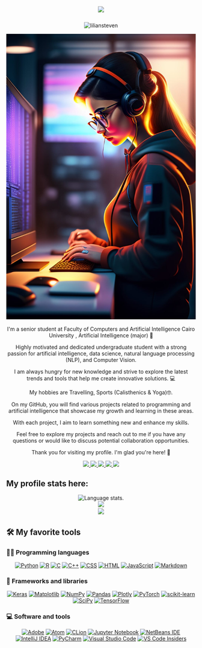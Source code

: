 <h1 align="center">
    <img src="https://readme-typing-svg.herokuapp.com/?font=Righteous&size=35&center=true&vCenter=true&width=500&height=70&duration=4000&lines=Hi+There!+👋;+I'm+Lilian+Stephanos!;" />
</h1>

<p align="center"> <img src="https://komarev.com/ghpvc/?username=dawidolko&label=Profile%20views&color=0e75b6&style=flat" alt="liliansteven" /> </p>

<p align="center">
    <img src="AI3.jpg" width="800">
</p>

<p align="center">
I'm a senior student at Faculty of Computers and Artificial Intelligence Cairo University ,  Artificial Intelligence (major) 🧠 
</p>
<p align="center">
Highly motivated and dedicated undergraduate student with a strong passion for artificial intelligence, data science, natural language processing (NLP), and Computer Vision.
</p>
<p align="center">
I am always hungry for new knowledge and strive to explore the latest trends and tools that help me create innovative solutions. 💻
</p>
<p align="center">
My hobbies are Travelling, Sports (Calisthenics & Yoga)🤓.
</p>
<p align="center">
On my GitHub, you will find various projects related to programming and artificial intelligence that showcase my growth and learning in these areas. 
</p>
<p align="center">
With each project, I aim to learn something new and enhance my skills.
</p>
<p align="center">
Feel free to explore my projects and reach out to me if you have any questions or would like to discuss potential collaboration opportunities.
</p>
<p align="center">
Thank you for visiting my profile. I'm glad you're here! 🎉
</p>

<div align="center"> 
  <a href="mailto:11410120200404@stud.cu.edu.eg">
    <img src="https://img.shields.io/badge/Gmail-333333?style=for-the-badge&logo=gmail&logoColor=red" />
  </a>
  <a href="https://www.linkedin.com/in/lilian-stephanos-21aa86208/" target="_blank">
    <img src="https://img.shields.io/badge/LinkedIn-0077B5?style=for-the-badge&logo=linkedin&logoColor=white" target="_blank" />
  </a>
  <a href="https://codeforces.com/profile/LELLO">
    <img src="https://img.shields.io/badge/Codeforces-445f9d?style=for-the-badge&logo=Codeforces&logoColor=white"/>
  </a>
  <a href="https://www.kaggle.com/lilianastfanous">
    <img src="https://img.shields.io/badge/Kaggle-035a7d?style=for-the-badge&logo=kaggle&logoColor=white"/>
  </a>

  <a href="https://www.coursera.org/user/707d530e586f3746749b47cb90b4a190">
    <img src="https://img.shields.io/badge/Coursera-%230056D2.svg?style=for-the-badge&logo=Coursera&logoColor=white"/>
  </a>

</div>

## **My profile stats here:**

<div align="center">
  <img src="https://github-readme-stats.vercel.app/api?username=liliansteven&show_icons=true&theme=material-palenight" alt="Language stats.">
</div>

<div align="center">
  <a href="https://github.com/liliansteven">
    <img src="https://github-readme-streak-stats.herokuapp.com/?user=liliansteven&theme=material-palenight&include_all_commits=true&count_private=true" />
  </a>
  
</div>
  
<div align="center">
  <a href="https://github.com/liliansteven">
    <img src="https://github-readme-stats.vercel.app/api/top-langs/?username=liliansteven&theme=material-palenight&layout=compact" />
  </a>
</div>

## 🛠️ My favorite tools

### 👨‍💻 Programming languages

<div align="center" >
    <a href="https://github.com/liliansteven"><img alt="Python" src="https://img.shields.io/badge/Python%20-%2314354C.svg?logo=python&logoColor=white"></a>
    <a href="https://github.com/liliansteven"><img alt="R" src="https://img.shields.io/badge/r-%23276DC3.svg?logo=r&logoColor=white"></a>
    <a href="https://github.com/liliansteven"><img alt="C" src="https://img.shields.io/badge/C%20-%232370ED.svg?logo=c&logoColor=white"></a>
    <a href="https://github.com/liliansteven"><img alt="C++" src="https://img.shields.io/badge/C++%20-%2300599C.svg?logo=c%2B%2B&logoColor=white"></a>
    <a href="https://github.com/liliansteven"><img alt="CSS" src="https://img.shields.io/badge/CSS%20-%231572B6.svg?logo=css3&logoColor=white"></a>
    <a href="https://github.com/liliansteven"><img alt="HTML" src="https://img.shields.io/badge/HTML%20-%23E34F26.svg?logo=html5&logoColor=white"></a>
    <a href="https://github.com/liliansteven"><img alt="JavaScript" src="https://img.shields.io/badge/JavaScript%20-%23F7DF1E.svg?logo=javascript&logoColor=black"></a>
    <a href="https://github.com/liliansteven"><img alt="Markdown" src="https://img.shields.io/badge/Markdown-%23000000.svg?logo=markdown&logoColor=white"></a>
</div>

### 🧰 Frameworks and libraries

<div align="center" >
    <a href="https://github.com/liliansteven"><img alt="Keras" src="https://img.shields.io/badge/Keras-%23D00000.svg?logo=Keras&logoColor=white"></a>
    <a href="https://github.com/liliansteven"><img alt="Matplotlib" src="https://img.shields.io/badge/Matplotlib-%23ffffff.svg?logo=Matplotlib&logoColor=black"></a>
    <a href="https://github.com/liliansteven"><img alt="NumPy" src="https://img.shields.io/badge/numpy-%23013243.svg?logo=numpy&logoColor=white"></a>
    <a href="https://github.com/liliansteven"><img alt="Pandas" src="https://img.shields.io/badge/pandas-%23150458.svg?logo=pandas&logoColor=white"></a>
    <a href="https://github.com/liliansteven"><img alt="Plotly" src="https://img.shields.io/badge/Plotly-%233F4F75.svg?ogo=plotly&logoColor=white"></a>
    <a href="https://github.com/liliansteven"><img alt="PyTorch" src="https://img.shields.io/badge/PyTorch-%23EE4C2C.svg?logo=PyTorch&logoColor=white"></a>
    <a href="https://github.com/liliansteven"><img alt="scikit-learn" src="https://img.shields.io/badge/scikit--learn-%23F7931E.svg?logo=scikit-learn&logoColor=white"></a>
    <a href="https://github.com/liliansteven"><img alt="SciPy" src="https://img.shields.io/badge/SciPy-%230C55A5.svg?logo=scipy&logoColor=%white"></a>
    <a href="https://github.com/liliansteven"><img alt="TensorFlow" src="https://img.shields.io/badge/TensorFlow%20-%23FF6F00.svg?logo=TensorFlow&logoColor=white"></a>
</div>

### 💻 Software and tools

<div align="center" >
    <a href="https://github.com/liliansteven"><img alt="Adobe" src="https://img.shields.io/badge/adobe-%23FF0000.svg?logo=adobe&logoColor=white"></a>
    <a href="https://github.com/liliansteven"><img alt="Atom" src="https://img.shields.io/badge/Atom-%2366595C.svg?logo=atom&logoColor=white"></a>
    <a href="https://github.com/liliansteven"><img alt="CLion" src="https://img.shields.io/badge/CLion-black?logo=clion&logoColor=white"></a>
    <a href="https://github.com/liliansteven"><img alt="Jupyter Notebook" src="https://img.shields.io/badge/jupyter-%23FA0F00.svg?logo=jupyter&logoColor=white"></a>
    <a href="https://github.com/liliansteven"><img alt="NetBeans IDE" src="https://img.shields.io/badge/NetBeansIDE-1B6AC6.svg?logo=apache-netbeans-ide&logoColor=white"></a>
    <a href="https://github.com/liliansteven"><img alt="IntelliJ IDEA" src="https://img.shields.io/badge/IntelliJIDEA-000000.svg?logo=intellij-idea&logoColor=white"></a>
    <a href="https://github.com/liliansteven"><img alt="PyCharm" src="https://img.shields.io/badge/pycharm-143?logo=pycharm&logoColor=black&color=black&labelColor=green"></a>
    <a href="https://github.com/liliansteven"><img alt="Visual Studio Code" src="https://img.shields.io/badge/Visual%20Studio%20Code-0078d7.svg?logo=visual-studio-code&logoColor=white"></a>
    <a href="https://github.com/liliansteven"><img alt="VS Code Insiders" src="https://img.shields.io/badge/VS%20Code%20Insiders-35b393.svg?logo=visual-studio-code&logoColor=white"></a>
</div>



